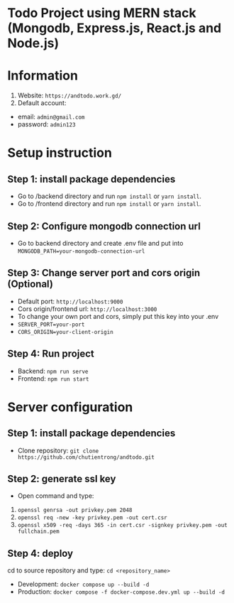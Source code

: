 # Todo Project using MERN stack (Mongodb, Express.js, React.js and Node.js) 

# Information
1. Website: `https://andtodo.work.gd/`
2. Default account: 
- email: `admin@gmail.com`
- password: `admin123`

# Setup instruction
## Step 1: install package dependencies
  - Go to /backend directory and run `npm install` or `yarn install`.
  - Go to /frontend directory and run `npm install` or `yarn install`.

## Step 2: Configure mongodb connection url
- Go to backend directory and create .env file and put into 
  `MONGODB_PATH=your-mongodb-connection-url`

## Step 3:  Change server port and cors origin (Optional)
- Default port: `http://localhost:9000` 
- Cors origin/frontend url: `http://localhost:3000` 
- To change your own port and cors, simply put this key into your .env
 - `SERVER_PORT=your-port` 
 - `CORS_ORIGIN=your-client-origin`

## Step 4: Run project
- Backend: `npm run serve` 
- Frontend: `npm run start`

# Server configuration
## Step 1: install package dependencies
- Clone repository: `git clone https://github.com/chutientrong/andtodo.git`

## Step 2: generate ssl key
- Open command and type: 
1. `openssl genrsa -out privkey.pem 2048`
2. `openssl req -new -key privkey.pem -out cert.csr`
3. `openssl x509 -req -days 365 -in cert.csr -signkey privkey.pem -out fullchain.pem`

## Step 4: deploy
  cd to source repository and type: `cd <repository_name>`
- Development: `docker compose up --build -d`
- Production: `docker compose -f docker-compose.dev.yml up --build -d`